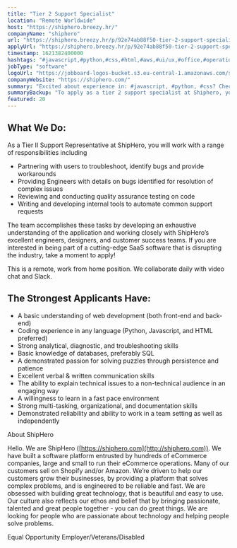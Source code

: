 ```yaml
---
title: "Tier 2 Support Specialist"
location: "Remote Worldwide"
host: "https://shiphero.breezy.hr/"
companyName: "shiphero"
url: "https://shiphero.breezy.hr/p/92e74ab88f50-tier-2-support-specialist"
applyUrl: "https://shiphero.breezy.hr/p/92e74ab88f50-tier-2-support-specialist/apply"
timestamp: 1621382400000
hashtags: "#javascript,#python,#css,#html,#aws,#ui/ux,#office,#operations,#analysis"
jobType: "software"
logoUrl: "https://jobboard-logos-bucket.s3.eu-central-1.amazonaws.com/shiphero"
companyWebsite: "https://shiphero.com/"
summary: "Excited about experience in: #javascript, #python, #css? Check out this job post!"
summaryBackup: "To apply as a tier 2 support specialist at Shiphero, you preferably need to have some knowledge of: #javascript, #python, #css."
featured: 20
---
```


## What We Do:

As a Tier II Support Representative at ShipHero, you will work with a range of responsibilities including

*   Partnering with users to troubleshoot, identify bugs and provide workarounds
*   Providing Engineers with details on bugs identified for resolution of complex issues
*   Reviewing and conducting quality assurance testing on code
*   Writing and developing internal tools to automate common support requests

The team accomplishes these tasks by developing an exhaustive understanding of the application and working closely with ShipHero’s excellent engineers, designers, and customer success teams. If you are interested in being part of a cutting-edge SaaS software that is disrupting the industry, take a moment to apply!

This is a remote, work from home position. We collaborate daily with video chat and Slack.

## The Strongest Applicants Have:

*   A basic understanding of web development (both front-end and back-end)
*   Coding experience in any language (Python, Javascript, and HTML preferred)
*   Strong analytical, diagnostic, and troubleshooting skills
*   Basic knowledge of databases, preferably SQL
*   A demonstrated passion for solving puzzles through persistence and patience
*   Excellent verbal & written communication skills
*   The ability to explain technical issues to a non-technical audience in an engaging way
*   A willingness to learn in a fast pace environment
*   Strong multi-tasking, organizational, and documentation skills
*   Demonstrated reliability and ability to work in a team setting as well as independently

About ShipHero

Hello. We are ShipHero ([https://shiphero.com](http://shiphero.com)). We have built a software platform entrusted by hundreds of eCommerce companies, large and small to run their eCommerce operations. Many of our customers sell on Shopify and/or Amazon. We’re driven to help our customers grow their businesses, by providing a platform that solves complex problems, and is engineered to be reliable and fast. We are obsessed with building great technology, that is beautiful and easy to use. Our culture also reflects our ethos and belief that by bringing passionate, talented and great people together - you can do great things. We are looking for people who are passionate about technology and helping people solve problems.

Equal Opportunity Employer/Veterans/Disabled
